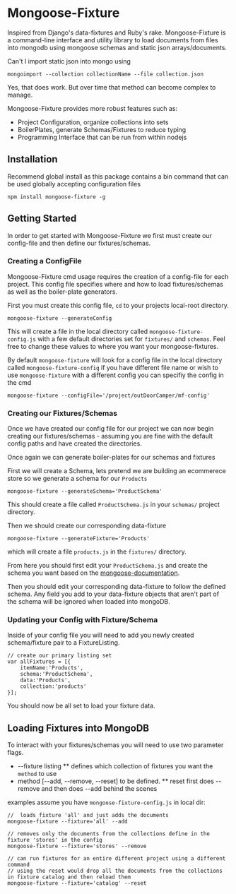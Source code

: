 # Mongoose-Fixture

Inspired from Django's data-fixtures and Ruby's rake.  Mongoose-Fixture is a command-line interface and utility library to load documents from files into mongodb using mongoose schemas and static json arrays/documents.

Can't I import static json into mongo using 

    mongoimport --collection collectionName --file collection.json

Yes, that does work.  But over time that method can become complex to manage.  

Mongoose-Fixture provides more robust features such as:

* Project Configuration, organize collections into sets
* BoilerPlates, generate Schemas/Fixtures to reduce typing
* Programming Interface that can be run from within nodejs


## Installation

Recommend global install as this package contains a bin command that can be used globally accepting configuration files

    npm install mongoose-fixture -g

## Getting Started 

In order to get started with Mongoose-Fixture we first must create our config-file and then define our fixtures/schemas.

### Creating a ConfigFile

Mongoose-Fixture cmd usage requires the creation of a config-file for each project.  This config file specifies where and how to load fixtures/schemas as well as the boiler-plate generators.

First you must create this config file, ``cd`` to your projects local-root directory.

    mongoose-fixture --generateConfig

This will create a file in the local directory called ``mongoose-fixture-config.js`` with a few default directories set for ``fixtures/`` and ``schemas``.  Feel free to change these values to where you want your mongoose-fixtures.


By default ``mongoose-fixture`` will look for a config file in the local directory called ``mongoose-fixture-config`` if you have different file name or wish to use ``mongoose-fixture`` with a different config you can specifiy the config in the cmd

    mongoose-fixture --configFile='/project/outDoorCamper/mf-config'

### Creating our Fixtures/Schemas

Once we have created our config file for our project we can now begin creating our fixtures/schemas - assuming you are fine with the default config paths and have created the directories.

Once again we can generate boiler-plates for our schemas and fixtures

First we will create a Schema, lets pretend we are building an ecommerece store so we generate a schema for our ``Products``

    mongoose-fixture --generateSchema='ProductSchema'

This should create a file called ``ProductSchema.js`` in your ``schemas/`` project directory.

Then we should create our corresponding data-fixture

    mongoose-fixture --generateFixture='Products'

which will create a file ``products.js`` in the ``fixtures/`` directory.

From here you should first edit your ``ProductSchema.js`` and create the schema you want based on the [mongoose-documentation](http://mongoosejs.com/docs/guide.html).

Then you should edit your corresponding data-fixture to follow the defined schema.  Any field you add to your data-fixture objects that aren't part of the schema will be ignored when loaded into mongoDB.

### Updating your Config with Fixture/Schema

Inside of your config file you will need to add you newly created schema/fixture pair to a FixtureListing.

    // create our primary listing set
    var allFixtures = [{
        itemName:'Products', 
        schema:'ProductSchema',
        data:'Products',
        collection:'products'
    }];

You should now be all set to load your fixture data.


## Loading Fixtures into MongoDB

To interact with your fixtures/schemas you will need to use two parameter flags.

* --fixture listing
** defines which collection of fixtures you want the ``method`` to use
* method [--add, --remove, --reset] to be defined.
** reset first does --remove and then does --add behind the scenes


examples assume you have ``mongoose-fixture-config.js`` in local dir:

    //  loads fixture 'all' and just adds the documents
    mongoose-fixture --fixture='all' --add

    // removes only the documents from the collections define in the fixture 'stores' in the config
    mongoose-fixture --fixture='stores' --remove 

    // can run fixtures for an entire different project using a different command
    // using the reset would drop all the documents from the collections in fixture catalog and then reload them
    mongoose-fixture --fixture='catalog' --reset



